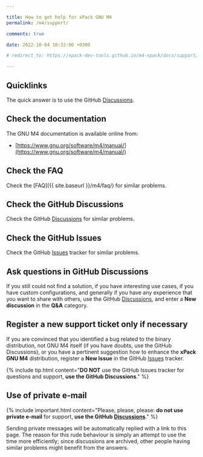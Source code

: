```yaml
---

title: How to get help for xPack GNU M4
permalink: /m4/support/

comments: true

date: 2022-10-04 10:32:00 +0300

# redirect_to: https://xpack-dev-tools.github.io/m4-xpack/docs/support/

---
```


## Quicklinks

The quick answer is to use the GitHub
[Discussions](https://github.com/xpack-dev-tools/m4-xpack/discussions/).

## Check the documentation

The GNU M4 documentation is available online from:

- [https://www.gnu.org/software/m4/manual/](https://www.gnu.org/software/m4/manual/)

## Check the FAQ

Check the [FAQ]({{ site.baseurl }}/m4/faq/)
for similar problems.

## Check the GitHub Discussions

Check the GitHub [Discussions](https://github.com/xpack-dev-tools/m4-xpack/discussions/) for
similar problems.

## Check the GitHub Issues

Check the GitHub
[Issues](https://github.com/xpack-dev-tools/m4-xpack/issues/)
tracker for similar problems.

## Ask questions in GitHub Discussions

If you still could not find a solution, if you have interesting use
cases, if you have custom configurations, and generally if you have
any experience that you want to share with others, use the GitHub
[Discussions](https://github.com/xpack-dev-tools/m4-xpack/discussions/),
and enter a **New discussion** in the **Q&A** category.

## Register a new support ticket only if necessary

If you are convinced that you identified a bug related to the binary
distribution, not GNU M4 itself (if you have doubts, use the GitHub Discussions),
or you have a pertinent suggestion how to enhance the **xPack GNU M4**
distribution, register a **New Issue** in the GitHub
[Issues](https://github.com/xpack-dev-tools/m4-xpack/issues/)
tracker.

{% include tip.html content="**DO NOT** use the GitHub Issues tracker
for questions and support, **use the GitHub Discussions**." %}

## Use of private e-mail

{% include important.html content="Please, please, please: **do not use
private e-mail** for support, **use the GitHub
[Discussions](https://github.com/xpack-dev-tools/m4-xpack/discussions/)**." %}

Sending private messages will be automatically replied with
a link to this page.
The reason for this rude behaviour is simply an attempt to use
the time more efficiently; since discussions are archived, other people
having similar problems might benefit from the answers.
